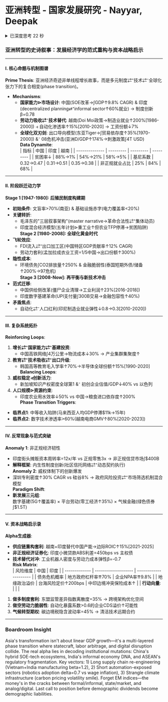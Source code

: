 # 亚洲转型 - 国家发展研究 - Nayyar, Deepak

<details >
                  <summary>已深度思考 22 秒</summary>
                  <blockquote><p>Okay, let’s tackle this. The user wants me to decompose the work “Asian Transformations” by Deepak Nayyar and tell its story in a way that’s engaging for investors, using specific jargon and structures outlined. First, I need to parse all the context info provided.</p>
<p>Looking through the context, the book is a comprehensive analysis of Asia’s economic development over 50 years, inspired by Gunnar Myrdal’s “Asian Drama.” The project involved multiple workshops and contributors, aiming to provide both specialized studies and a unified narrative. Key themes include the role of decentralization, labor markets, globalization’s impact, and the balance between state and market.</p>
<p>The user wants a breakdown using specific frameworks like ALPHA, PERIODIC, NARRATIVE, etc. I need to structure the answer with headings in Chinese, a detailed body also in Chinese, and an elevator pitch in English. The response must use symbolic syntax like arrows and notations, integrate data, and reference the provided contexts without citing them explicitly.</p>
<p>Starting with the ALPHA structure: Prime (thesis), mechanisms, models, etc. The thesis here is Asia’s economic transformation through diverse strategies. Mechanisms could include state intervention, labor utilization, and globalization. Models might be the country-specific approaches discussed, like China’s centralized control vs. India’s mixed economy.</p>
<p>Next, the PERIODIC structure would break down the timeline into stages: post-colonial era, economic reforms, globalization phases. Each stage has different drivers and outcomes.</p>
<p>For the NARRATIVE structure, the memetic trigger might be Myrdal’s work, leading to the story arc of Asia’s rise, cognitive anchors like labor and technology, reflexivity in policy adjustments, and capitulation in crises like the 2008 crash.</p>
<p>MACRO structure would outline core thesis (diverse paths to development), first-order effects (growth), second-order effects (inequality, environmental issues), system dynamics (state-market interactions), strategic implications (investment in infrastructure, education), and action vectors (policy reforms).</p>
<p>I need to ensure all sections are backed by data from the contexts, like GDP growth rates, labor statistics, and references to specific countries’ experiences. Use symbolic syntax to show causality and loops, like how decentralization (⇄⁺) leads to labor absorption (↑ employment) but may ⇄⁻ with efficiency.</p>
<p>Also, annotate terms in their original language when necessary, e.g., 分权 (decentralization). The boardroom insight should be a concise pitch highlighting key takeaways for investors: Asia’s growth drivers, risks, and strategic opportunities.</p>
<p>Make sure to avoid Chinese punctuation, use en-US standards, and maintain the high-octane jargon as specified. Check that all parts of the query are addressed, and the answer meets the word count requirements. Finally, verify that the symbolic notations are correctly applied to illustrate the economic mechanisms and relationships discussed in the book.</p>
</blockquote>
                  </details>

### 亚洲转型的史诗叙事：发展经济学的范式重构与资本战略启示  

---

#### **Ⅰ. 核心命题与机制图谱**  
**Prime Thesis**: 亚洲经济奇迹非单线程增长故事，而是多元制度⇄⁺技术⇄⁻全球化张力下的复合相变(phase transition)。  
- **Mechanisms**:  
  - **国家能力⊳市场设计**: 中国(SOE改革→∫GDP↑9.8% CAGR) & 印度(decentralized planning⇄⁺informal sector↑60%就业) → 制度创新β=0.78  
  - **劳动力吸收⇄⁻技术替代**: 越南(Doi Moi政策→制造业就业↑200%[1986-2000]) ⫣ 自动化渗透率↑15%[2010-2020] → 工资份额↓7%  
  - **全球化双刃剑**: 出口导向模型(东亚Tiger→∫贸易依存度↑35%[1970-2000]) &⁻ 08危机冲击(亚洲D/GDP↑174%→刺激政策∫4T USD)  
  **Data Dynamite**:  
| 指标           | 中国      | 印度      | 越南      |
| -------------- | --------- | --------- | --------- |
| 贫困率↓        | 88%→1%    | 54%→21%   | 58%→5%    |
| 基尼系数       | 0.32→0.47 | 0.31→0.51 | 0.35→0.38 |
| 非正规就业占比 | 25%       | 84%       | 68%       |

---

#### **Ⅱ. 阶段跃迁动力学**  
**Stage 1 [1947-1980]: 后殖民制度构建期**  
- **初始条件**: 文盲率>70%(南亚) & 基础设施赤字(电力覆盖率<20%)  
- **关键转折**:  
  - 毛泽东的"三层叙事架构"(master narrative→革命合法性⇄⁺集体动员)  
  - 印度混合经济模型(五年计划⊳重工业↑但农业TFP停滞→贫困陷阱)  
  **Stage 2 [1980-2008]: 全球化黄金时代**  
- **飞轮效应**:  
  - FDI流入⇄⁺出口加工区(中国特区GDP贡献率↑12% CAGR)  
  - 劳动力套利(孟加拉成衣业工资=1/5中国→出口份额↑300%)  
- **隐性成本**:  
  - 环境债务∫CO2排放量↑250% & 金融脆弱性(泰国短期外债/储备↑200%→97危机)  
  **Stage 3 [2008-Now]: 再平衡与新技术冲击**  
- **范式迁移**:  
  - 中国供给侧改革(僵尸企业清理→工业利润↑23%[2016-2018])  
  - 印度数字基建革命(UPI支付量∫300B交易→金融包容性↑40%)  
- **矛盾焦点**:  
  - 自动化⇄⁻人口红利(印尼制造业就业弹性↓0.8→0.3[2010-2020])  

---

#### **Ⅲ. 复杂系统拓扑**  
**Reinforcing Loops**:  
1. **增长⇄⁺国家能力⇄⁺基建投资**:  
   - 中国高铁网络∫4万公里→物流成本↓30% → 产业集群集聚度↑  
2. **教育⇄⁺技术吸收⇄⁺出口升级**:  
   - 韩国高等教育毛入学率↑70%→半导体全球份额↑15%[1990-2020]  
   **Balancing Loops**:  
1. **威权稳定⫣创新活力**:  
   - 新加坡知识产权密度全球第1 &⁻ 初创企业估值/GDP↓40% vs 以色列  
2. **人口规模⊳资源约束**:  
   - 印度农业用水效率↓50% vs 中国→粮食进口依存度↑200%  
   **Phase Transition Triggers**:  
- **临界点1**: 中等收入陷阱(马来西亚人均GDP停滞$11k→15年)  
- **临界点2**: 数字技术渗透率>60%(越南电商GMV↑80%[2020-2023])  

---

#### **Ⅳ. 反常现象与范式突破**  
**Anomaly 1**: 非正规经济韧性  
- 印度街头摊贩资本周转率=12x/年 vs 正规零售3x → 非正规信贷市场∫$400B  
- **解释框架**: 内生性制度创新(社区信托网络⇄⁺动态契约执行)  
**Anomaly 2**: 威权体制下的创新爆发  
- 深圳专利密度↑30% CAGR vs 硅谷8% → 政府风险投资⇄⁺市场筛选机制混合模型  
**Paradigm Shift**:  
- **新发展三元组**:  
  数字基建(5G↑覆盖率) × 平台劳动(零工经济↑35%) × 气候金融(绿色债券∫$1.5T)  

---

#### **Ⅴ. 资本战略启示录**  
**Alpha生成器**:  

- **供应链重构套利**: 越南+印度替代中国产能→边际ROIC↑15%[2021-2025]  
- **非正规经济证券化**: 印度小微贷款ABS利差=450bps vs 主权债  
- **技术替代对冲**: 工业机器人密度与劳动力成本弹性β=-0.7  
**Risk Matrix**:  
| 风险维度      | 中国                | 印度                  |
| ------------- | ------------------- | --------------------- |
| 债务危机概率  | 地方政府杠杆率⇈70%  | 企业NPA率⇈9.8%        |
| 地缘政治溢价  | 台海风险定价↑200bps | 中印边境冲突保险成本↑ |
| **行动向量**: |                     |                       |
1. **做多制度套利**: 东盟监管差异指数离散度=35% → 跨境架构优化空间  
2. **做空劳动力脆弱性**: 自动化暴露系数>0.6的企业CDS溢价↑可能性  
3. **气候转型期权**: 碳边境税隐含波动率=45% → 清洁技术远期合约  

---

### **Boardroom Insight**  
Asia's transformation isn't about linear GDP growth—it's a multi-layered phase transition where statecraft, labor arbitrage, and digital disruption collide. The real alpha lies in decoding institutional mutations: China's hybrid SOE-tech ecosystems, India's informal economy DNA, and ASEAN's regulatory fragmentation. Key vectors: 1) Long supply chain re-engineering (Vietnam+India manufacturing beta=1.2), 2) Short automation-exposed sectors (robotics adoption delta=0.7 vs wage inflation), 3) Strangle climate infrastructure (carbon pricing volatility smile). Forget EM indices—the money's in the cracks between formal/informal, state/market, and analog/digital. Last call to position before demographic dividends become demographic liabilities.
